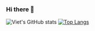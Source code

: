 ### Hi there 👋

![Viet's GitHub stats](https://github-readme-stats.vercel.app/api?username=hoangvietdo&show_icons=true&theme=dracula)
[![Top Langs](https://github-readme-stats.vercel.app/api/top-langs/?username=hoangvietdo&theme=dracula&langs_count=8&layout=compact)](https://github.com/anuraghazra/github-readme-stats)


<!--
[![Viet's GitHub stats](https://github-readme-stats.vercel.app/api?username=hoangvietdo&count_private=true&show_icons=true&theme=dracula)](https://github.com/anuraghazra/github-readme-stats)
-->
<!--
[![Viet's Top Langs](https://github-readme-stats.vercel.app/api/top-langs/?username=hoangvietdo&layout=compact&langs_count=8&theme=dracula)](https://github.com/anuraghazra/github-readme-stats)
**hoangvietdo/hoangvietdo** is a ✨ _special_ ✨ repository because its `README.md` (this file) appears on your GitHub profile.

Here are some ideas to get you started:

- 🔭 I’m currently working on ...
- 🌱 I’m currently learning ...
- 👯 I’m looking to collaborate on ...
- 🤔 I’m looking for help with ...
- 💬 Ask me about ...
- 📫 How to reach me: ...
- 😄 Pronouns: ...
- ⚡ Fun fact: ...
-->
